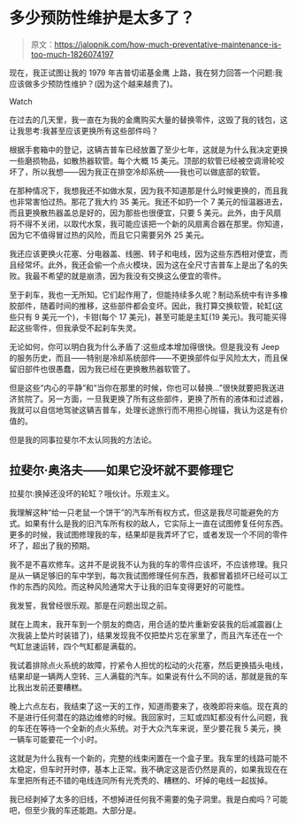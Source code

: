 # 多少预防性维护是太多了？

> 原文：<https://jalopnik.com/how-much-preventative-maintenance-is-too-much-1826074197>

现在，我正试图让我的 1979 年吉普切诺基金鹰 上路，我在努力回答一个问题:我应该做多少预防性维护？(因为这个越来越贵了)。

Watch

在过去的几天里，我一直在为我的金鹰购买大量的替换零件，这毁了我的钱包，这让我思考:我甚至应该更换所有这些部件吗？

根据手套箱中的登记，这辆吉普车已经放置了至少七年，这就是为什么我决定更换一些磨损物品，如散热器软管。每个大概 15 美元。顶部的软管已经被空调滑轮咬坏了，所以我想——因为我正在排空冷却系统——我也可以做底部的软管。

在那种情况下，我想我还不如做水泵，因为我不知道那是什么时候更换的，而且我也非常害怕过热。那花了我大约 35 美元。我还不如扔一个 7 美元的恒温器进去，而且更换散热器盖总是好的，因为那些也很便宜，只要 5 美元。此外，由于风扇将不得不关闭，以取代水泵，我可能应该把一个新的风扇离合器在那里。你知道，因为它不值得冒过热的风险，而且它只需要另外 25 美元。

我还应该更换火花塞、分电器盖、线圈、转子和电线，因为这些东西相对便宜，而且经常坏。此外，我还会偷一个点火模块，因为这在全尺寸吉普车上是出了名的失败。我最不希望的就是崩溃，因为我没有交换这么便宜的零件。

至于刹车，我也一无所知。它们起作用了，但能持续多久呢？制动系统中有许多橡胶部件，随着时间的推移，这些部件都会变坏。因此，我打算交换软管，轮缸(这些只有 9 美元一个)，卡钳(每个 17 美元)，甚至可能是主缸(19 美元)。我可能买得起这些零件，但我承受不起刹车失灵。

无论如何，你可以明白我为什么矛盾了:这些成本增加得很快。但是我没有 Jeep 的服务历史，而且——特别是冷却系统部件——不更换部件似乎风险太大，而且保留旧部件也很愚蠢，因为我已经在更换散热器软管了。

但是这些“内心的平静”和“当你在那里的时候，你也可以替换…”很快就要把我送进济贫院了。另一方面，一旦我更换了所有这些部件，更换了所有的液体和过滤器，我就可以自信地驾驶这辆吉普车，处理长途旅行而不用担心抛锚，我认为这是有价值的。

但是我的同事拉斐尔不太认同我的方法论。

## **拉斐尔·奥洛夫——如果它没坏就不要修理它**

拉斐尔:换掉还没坏的轮缸？哦伙计。乐观主义。

我理解这种“给一只老鼠一个饼干”的汽车所有权方式，但这是我尽可能避免的方式。如果有什么是我的旧汽车所有权的敌人，它实际上一直在试图修复任何东西。更多的时候，我试图修理我的车，结果却是我弄坏了它，或者发现一个不同的零件坏了，超出了我的预期。

我不是不喜欢修车。这并不是说我不认为我的车的零件应该坏，不应该修理。我只是从一辆足够旧的车中学到，每次我试图修理任何东西，我都冒着损坏已经可以工作的东西的风险。而这种风险通常大于让我的旧车变得更好的可能性。

我发誓，我曾经很乐观。那是在问题出现之前。

就在上周末，我开车到一个朋友的商店，用合适的垫片重新安装我的后减震器(上次我装上垫片时装错了)，结果发现我不仅把垫片忘在家里了，而且汽车还在一个气缸怠速运转，四个气缸都是满载的。

我试着排除点火系统的故障，拧紧令人担忧的松动的火花塞，然后更换插头电线，结果却是一辆两人空转、三人满载的汽车。如果说有什么不同的话，那就是我的车比我出发前还要糟糕。

晚上六点左右，我结束了这一天的工作，知道雨要来了，夜晚即将来临。现在真的不是进行任何潜在的路边维修的时候。我回家时，三缸或四缸都没有什么问题，我的车还在等待一个全新的点火系统。对于大众汽车来说，至少要花我 5 美元，换一辆车可能要花一个小时。

这就是为什么我有一个新的，完整的线束闲置在一个盒子里。我车里的线路可能不太稳定，但车时开时停，基本上正常。我不确定这是否仍然是真的，如果我现在在车里把所有还不错的电线连同所有光秃秃的、糟糕的、坏掉的电线一起拔掉。

我已经剥掉了太多的旧线，不想掉进任何我不需要的兔子洞里。我是白痴吗？可能吧，但至少我的车还能跑。大部分是。